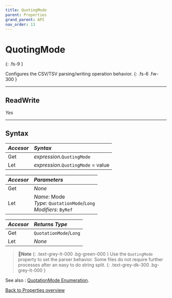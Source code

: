 ```yaml
---
title: QuotingMode
parent: Properties
grand_parent: API
nav_order: 13
---
```


# QuotingMode
{: .fs-9 }

Configures the CSV/TSV parsing/writing operation behavior.
{: .fs-6 .fw-300 }

---

## ReadWrite

_Yes_

---

## Syntax

|**_Accesor_**|**_Syntax_**|
|:----------|:----------|
|Get|*expression*.`QuotingMode`|
|Let|*expression*.`QuotingMode` = value|

|**_Accesor_**|**_Parameters_**|
|:----------|:----------|
|Get|_None_|
|Let|*Name*: Mode<br>*Type*: `QuotationMode`/`Long`<br>*Modifiers*: `ByRef`|

|**_Accesor_**|**_Returns Type_**|
|:----------|:----------|
|Get|`QuotationMode`/`Long`|
|Let|_None_|

>📝**Note**
>{: .text-grey-lt-000 .bg-green-000 }
>Use the `QuotingMode` property to set the parser behavior. Some files do not require further processes after an easy to do string split.
{: .text-grey-dk-300 .bg-grey-lt-000 }

See also
: [QuotationMode Enumeration](https://ws-garcia.github.io/VBA-CSV-interface/api/enumerations/quotationmode.html).

[Back to Properties overview](https://ws-garcia.github.io/VBA-CSV-interface/api/properties/)